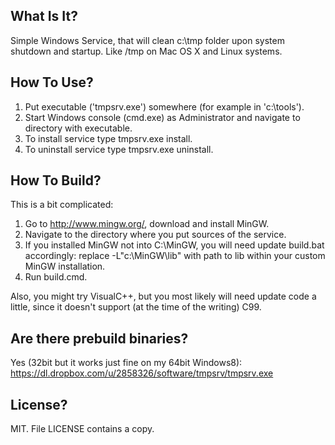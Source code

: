 ## What Is It?

Simple Windows Service, that will clean c:\tmp folder upon system shutdown and startup. Like /tmp on Mac OS X and Linux systems.

## How To Use?

1. Put executable ('tmpsrv.exe') somewhere (for example in 'c:\tools\').
2. Start Windows console (cmd.exe) as Administrator and navigate to directory with executable.
3. To install service type tmpsrv.exe install.
4. To uninstall service type tmpsrv.exe uninstall.

## How To Build?

This is a bit complicated:

1. Go to http://www.mingw.org/, download and install MinGW.
2. Navigate to the directory where you put sources of the service.
3. If you installed MinGW not into C:\MinGW, you will need update build.bat accordingly: replace -L"c:\MinGW\lib" with path to lib within your custom MinGW installation.
4. Run build.cmd.

Also, you might try VisualC++, but you most likely will need update code a little, since it doesn't support (at the time of the writing) C99.

## Are there prebuild binaries?
Yes (32bit but it works just fine on my 64bit Windows8): https://dl.dropbox.com/u/2858326/software/tmpsrv/tmpsrv.exe

## License?
MIT. File LICENSE contains a copy.
